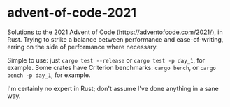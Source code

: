 # advent-of-code-2021
Solutions to the 2021 Advent of Code (https://adventofcode.com/2021/), in Rust.
Trying to strike a balance between performance and ease-of-writing, erring on the side of performance where necessary.

Simple to use: just `cargo test --release` or `cargo test -p day_1`, for example.
Some crates have Criterion benchmarks: `cargo bench`, or `cargo bench -p day_1`, for example.

I'm certainly no expert in Rust; don't assume I've done anything in a sane way.
